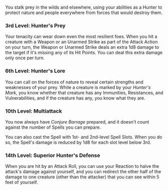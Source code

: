 You stalk prey in the wilds and elsewhere, using your abilities as a Hunter to protect nature and people everywhere from forces that would destroy them. 

### 3rd Level: Hunter's Prey

Your tenacity can wear down even the most resilient foes. When you hit a creature with a Weapon or an Unarmed Strike as part of the Attack Action on your turn, the Weapon or Unarmed Strike deals an extra 1d8 damage to the target if it's missing any of its Hit Points. You can deal this extra damage only once per turn. 

### 6th Level: Hunter's Lore

You can call on the forces of nature to reveal certain strengths and weaknesses of your prey. While a creature is marked by your *Hunter's Mark*, you know whether that creature has any Immunities, Resistances, and Vulnerabilities, and if the creature has any, you know what they are. 

### 10th Level: Multiattack

You now always have *Conjure Barrage* prepared, and it doesn't count against the number of Spells you can prepare.

You can also cast the Spell with 1st- and 2nd-level Spell Slots. When you do so, the Spell's damage is reduced by 1d8 for each slot level below 3rd. 

### 14th Level: Superior Hunter's Defense

When you are hit by an Attack Roll, you can use your Reaction to halve the attack's damage against yourself, and you can redirect the other half of the damage to one creature (other than the attacker) that you can see within 5 feet of yourself.
